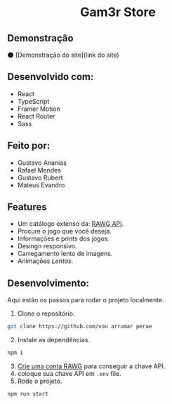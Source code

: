<h1 align="center">Gam3r Store</h1>

## Demonstração

🌑 [Demonstração do site](link do site)

## Desenvolvido com:

- React
- TypeScript
- Framer Motion
- React Router
- Sass

## Feito por:
- Gustavo Ananias
- Rafael Mendes
- Gustavo Rubert
- Mateus Evandro

  
## Features

- Um catálogo extenso da: [RAWG API](https://rawg.io/apidocs).
- Procure o jogo que você deseja.
- Informações e prints dos jogos.
- Desingn responsivo.
- Carregamento lento de imagens.
- Animações _Lentas_.

## Desenvolvimento:

Aqui estão os passos para rodar o projeto localmente.

1. Clone o repositório.

```sh
git clone https://github.com/vou arrumar perae
```

2. Instale as dependências.

```sh
npm i
```

3. [Crie uma conta RAWG](https://rawg.io/apidocs) para conseguir a chave API.
4. coloque sua chave API em `.env` file.
5. Rode o projeto.

```sh
npm run start
```
